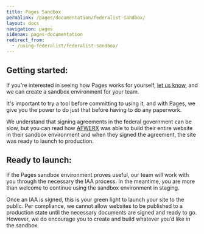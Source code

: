 ```yaml
---
title: Pages Sandbox
permalink: /pages/documentation/federalist-sandbox/
layout: docs
navigation: pages
sidenav: pages-documentation
redirect_from: 
  - /using-federalist/federalist-sandbox/
---
```


## Getting started:

If you're interested in seeing how Pages works for yourself, [let us know]({{site.baseurl}}/contact/), and we can create a sandbox environment for your team.

It's important to try a tool before committing to using it, and with Pages, we give you the power to do just that before having to do any paperwork.

We understand that signing agreements in the federal government can be slow, but you can read how [AFWERX]({{site.baseurl}}/assets/pages/documents/AFWERX-case-study.pdf) was able to build their entire website in their sandbox environment and when they signed the agreement, the site was ready to launch to production.

## Ready to launch:

If the Pages sandbox environment proves useful, our team will work with you through the necessary the IAA process. In the meantime, you are more than welcome to continue using the sandbox environment in staging. 

Once an IAA is signed, this is your green light to launch your site to the public. Per compliance, we cannot allow websites to be published to a production state until the necessary documents are signed and ready to go. However, we do encourage you to create and build whatever you’d like in the sandbox.
